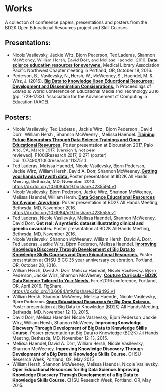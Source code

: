 # Works
A collection of conference papers, presentations and posters from the BD2K Open Educational Resources project and Skill Courses.

## Presentations:
- Nicole Vasilevsky, Jackie Wirz, Bjorn Pederson, Ted Laderas, Shannon McWeeney, William Hersh, David Dorr, and Melissa Haendel. 2016. **[Data science education resources for everyone.](http://www.slideshare.net/NicoleVasilevsky/data-science-education-resources-for-everyone )** Medical Library Association Pacific Northwest Chapter meeting in Portland, OR, October 18, 2016. 
- Pederson, B., Vasilevsky, N., Hersh, W., McWeeney, S., Haendel, M. & Wirz, J. (2016). **[Big Data to Knowledge Open Educational Resources: Development and Dissemination Considerations.](https://www.learntechlib.org/results/?q=vasilevsky&source=EDMEDIA%2F2016%2F1)** In Proceedings of EdMedia: World Conference on Educational Media and Technology 2016 (pp. 1729-1733). Association for the Advancement of Computing in Education (AACE).

## Posters:
- Nicole Vasilevsky, Ted Laderas , Jackie Wirz , Bjorn Pederson , David Dorr , William Hersh , Shannon McWeeney , Melissa Haendel. **[Training Future Biocurators Through Data Science Trainings and Open Educational Resources.](https://f1000research.com/posters/6-271)** Poster presentation at Biocuration 2017, Palo Alto, CA, March 2017. [version 1; not peer reviewed]. F1000Research 2017, 6:271 (poster) Doi: 10.7490/f1000research.1113751.1. 
- Ted Laderas, Melissa Haendel, Nicole Vasilevsky, Bjorn Pederson, Jackie Wirz, William Hersh, David A. Dorr, Shannon McWeeney. **[Getting your hands dirty with data.](https://figshare.com/articles/Getting_Your_Hands_Dirty_With_Data/4235594/1)** Poster presentation at BD2K All Hands Meeting, Bethesda, MD, November 2016. https://dx.doi.org/10.6084/m9.figshare.4235594.v1
- Nicole Vasilevsky, Bjorn Pederson, Jackie Wirz, Shannon McWeeney, Melissa Haendel, William Hersh. **[Data Science Educational Resources for Anyone, Anywhere](https://dx.doi.org/10.6084/m9.figshare.4235555.v1).** Poster presentation at BD2K All Hands Meeting, Bethesda, MD, November 2016. https://dx.doi.org/10.6084/m9.figshare.4235555.v1
- Ted Laderas, Nicole Vasilevsky, Melissa Haendel, Shannon McWeeney, David Dorr. **Get real: A synthetic dataset illustrating clinical and genetic covariates.** Poster presentation at BD2K All Hands Meeting, Bethesda, MD, November 2016.
- Nicole Vasilevsky, Shannon McWeeney, William Hersh, David A. Dorr, Ted Laderas, Jackie Wirz, Bjorn Pederson, Melissa Haendel. **[Improving Knowledge Discovery Through Development of  Big Data to Knowledge Skills Courses and Open Educational Resources.](http://www.slideshare.net/NicoleVasilevsky/improving-knowledge-discovery-through-development-of-big-data-to-knowledge-skills-courses-and-open-educational-resources)** Poster presentation at OHSU BICC 25 year anniversary celebration. Portland, OR, October 28, 2016. 
- William Hersh, David A. Dorr, Melissa Haendel, Nicole Vasilevsky, Bjorn Pederson, Jackie Wirz, Shannon McWeeney. **[Couture Curricula - BD2K Data Science Tailored to Your Needs.](https://dx.doi.org/10.6084/m9.figshare.3159493.v1)** Force2016 conference, Portland, OR, April 2016. FigShare, https://dx.doi.org/10.6084/m9.figshare.3159493.v1 
- William Hersh, Shannon McWeeny, Melissa Haendel, Nicole Vasilevsky, Bjorn Pederson. **[Open Educational Resources for Big Data Science.](http://www.slideshare.net/billhersh/open-educational-resources-for-big-data-science)** Poster presentation at Big Data to Knowledge (BD2K) All Hands Meeting, Bethesda, MD. November 12-13, 2015. 
- David Dorr, Melissa Haendel, Nicole Vasilevsky, Bjorn Pederson, Jackie Wirz, William Hersh, Shannon McWeeny. **Improving Knowledge Discovery Through Development of Big Data to Knowledge Skills Course.** Poster presentation at Big Data to Knowledge (BD2K) All Hands Meeting, Bethesda, MD. November 12-13, 2015.
- Melissa Haendel, David A. Dorr, William Hersh, Nicole Vasilevsky, Shannon McWeeney. **Improving Knowledge Discovery Through Development of a Big Data to Knowledge Skills Course.** OHSU Research Week, Portland, OR, May 2015.
- William Hersh, Shannon McWeeney, Melissa Haendel, Nicole Vasilevsky. **Open Educational Resources for Big Data Science. Improving Knowledge Discovery Through Development of a Big Data to Knowledge Skills Course.** OHSU Research Week, Portland, OR, May 2015.
